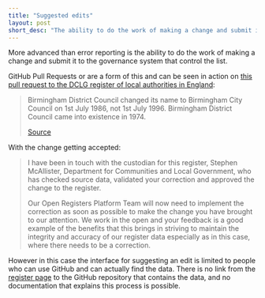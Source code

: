 ```yaml
---
title: "Suggested edits"
layout: post
short_desc: "The ability to do the work of making a change and submit it to the governance system"
---
```


More advanced than error reporting is the ability to do the work of making a change and submit it to the governance system that control the list.

GitHub Pull Requests or are a form of this and can be seen in action on [this pull request to the DCLG register of local authorities in England][local_auth_eng]:

> Birmingham District Council changed its name to Birmingham City Council
on 1st July 1986, not 1st July 1996. Birmingham District Council came
into existence in 1974.
>
> [Source](http://web.archive.org/web/20160319081846/http://www.birmingham.gov.uk/cs/Satellite?c=Page&childpagename=SystemAdmin%2FCFPageLayout&cid=1223092734590&packedargs=website%3D4&pagename=BCC%2FCommon%2FWrapper%2FCFWrapper&rendermode=live)

With the change getting accepted:

> I have been in touch with the custodian for this register, Stephen McAllister, Department for Communities and Local Government, who has checked source data, validated your correction and approved the change to the register.
>
> Our Open Registers Platform Team will now need to implement the correction as soon as possible to make the change you have brought to our attention. We work in the open and your feedback is a good example of the benefits that this brings in striving to maintain the integrity and accuracy of our register data especially as in this case, where there needs to be a correction.


However in this case the interface for suggesting an edit is limited to people who can use GitHub and can actually find the data. There is no link from the [register page](https://local-authority-eng.register.gov.uk/) to the GitHub repository that contains the data, and no documentation that explains this process is possible.

<!-- TODO who does this well? -->

[local_auth_eng]: https://github.com/openregister/local-authority-data/pull/16
